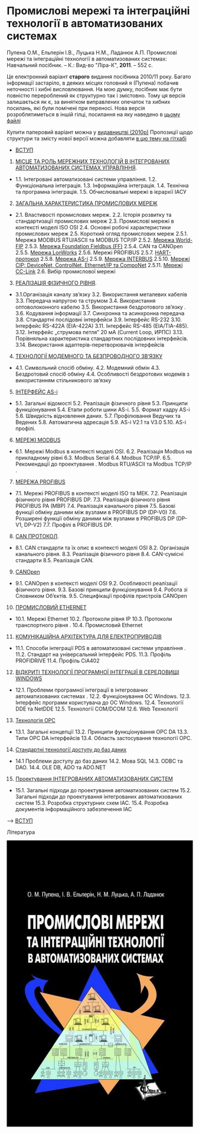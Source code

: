 # Промислові мережі та інтеграційні технології в автоматизованих системах

Пупена О.М., Ельперін І.В., Луцька Н.М., Ладанюк А.П. Промислові мережі та інтеграційні технології в автоматизованих системах: Навчальний посібник. – К.: Вид-во "Ліра-К", **2011**. – 552 с.

Це електронний варіант **старого** видання посібника 2010/11 року. Багато інформації застаріло, в деяких  місцях головний я (Пупена) побачив неточності і хибні висловлювання. На мою думку, посібник має бути повністю перероблений як структурно так і змістовно. Тому ця версія залишається як є, за винятком виправлених опечаток та хибних посилань, які були помічені при переносі. Нова версія розроблятиметься в іншій гілці, посилання на яку наведено в [цьому файлі](../README.md)  

Купити паперовий варіант можна у [видавництві (2010р)](https://lira-k.com.ua/books/tehnichni/promyslovi-merezhi-ta-integracijni-tehnologiji-v-avtomatyzovanyh-systemah.html) Пропозиції щодо структури та змісту нової версії можна добавляти [в цю тему на гітхабі](https://github.com/pupenasan/fieldbusbook/issues/1) 

- [ВСТУП](vstup.md)

1) [МІСЦЕ ТА РОЛЬ МЕРЕЖНИХ ТЕХНОЛОГІЙ В ІНТЕГРОВАНИХ АВТОМАТИЗОВАНИХ СИСТЕМАХ УПРАВЛІННЯ](1.md).

- 1.1. Інтегровані автоматизовані системи управління. 1.2. Функціональна інтеграція. 1.3. Інформаційна інтеграція. 1.4. Технічна та програмна інтеграція. 1.5. Обчислювальні мережі в ієрархії ІАСУ

2) [ЗАГАЛЬНА ХАРАКТЕРИСТИКА ПРОМИСЛОВИХ МЕРЕЖ](2.md)

- 2.1. Властивості промислових мереж. 2.2. Історія розвитку та стандартизації промислових мереж 2.3. Промислові мережі в контексті моделі ISO OSI  2.4. Основні робочі характеристики промислових мереж 2.5. Короткий огляд промислових мереж 2.5.1. Мережа MODBUS RTU/ASCII та MODBUS TCP/IP 2.5.2. [Мережа World-FIP](2_5_2.md) 2.5.3. [Мережа Foundation Fieldbus (FF)](2_5_3.md) 2.5.4. CAN та CANOpen 2.5.5. [Мережа LonWorks](2_5_5.md) 2.5.6. Мережі PROFIBUS 2.5.7. [HART-протокол](2_5_7.md) 2.5.8. [Мережа AS-і](2_5_8.md)  2.5.9. [Мережа INTERBUS](2_5_9.md)  2.5.10. [Мережі CIP: DeviceNet, ControlNet, Ethernet/IP та CompoNet](2_5_10.md) 2.5.11. [Мережі CC-Link](2_5_11.md) 2.6. Вибір промислової мережі

3) [РЕАЛІЗАЦІЯ ФІЗИЧНОГО РІВНЯ](3.md).

- 3.1.Організація каналу зв’язку 3.2. Використання металевих кабелів 3.3. Передача напругою та струмом 3.4. Використання оптоволоконного кабелю 3.5. Використання бездротового зв’язку . 3.6. Кодування інформації 3.7. Синхронна та асинхронна передача 3.8. Стандартні послідовні інтерфейси 3.9. Інтерфейс RS-232 3.10. Інтерфейс RS-422A (EIA-422A) 3.11. Інтерфейс RS-485 (EIA/TIA-485). 3.12. Інтерфейс „струмова петля” 20 мА (Current Loop, ИРПС) 3.13. Порівняльна характеристика стандартних послідовних інтерфейсів. 3.14. Використання адаптерів-перетворювачів інтерфейсів

4) [ТЕХНОЛОГІЇ МОДЕМНОГО ТА БЕЗПРОВОДНОГО ЗВ’ЯЗКУ](4.md)

- 4.1. Символьний спосіб обміну. 4.2. Модемний обмін 4.3. Бездротовий спосіб обміну 4.4. Особливості бездротових модемів з використанням стільникового зв’язку

5) [ІНТЕРФЕЙС AS-i](5.md)

- 5.1. Загальні відомості 5.2. Реалізація фізичного рівня 5.3. Принципи функціонування 5.4. Етапи роботи шини AS-i. 5.5. Формат кадру AS-i 5.6. Швидкість відновлення даних. 5.7. Профілювання Ведучих та Ведених  5.8. Автоматична адресація 5.9. AS-i V2.1 та V3.0 5.10. AS-i профілі.

6) [МЕРЕЖІ MODBUS](6.md)

- 6.1. Мережі Modbus в контексті моделі OSI. 6.2. Реалізація Modbus на прикладному рівні 6.3. Modbus Serial 6.4. Modbus TCP/IP. 6.5. Рекомендації до проектування . Modbus RTU/ASCII та Modbus TCP/IP .

7) [МЕРЕЖА PROFIBUS](7.md)

- 7.1. Мережі PROFIBUS в контексті моделі ISO та МЕК. 7.2. Реалізація фізичного рівня PROFIBUS DP. 7.3. Реалізація фізичного рівня PROFIBUS PA (MBP) 7.4. Реалізація канального рівня 7.5. Базові функції обміну даними між вузлами в PROFIBUS DP (DP-V0) 7.6. Розширені функції обміну даними між вузлами в PROFIBUS DP (DP-V1, DP-V2) 7.7. Профілі в PROFIBUS DP.

8) [CAN ПРОТОКОЛ](8.md).

- 8.1. CAN стандарти та їх опис в контексті моделі OSI 8.2. Організація канального рівня.  8.3. Реалізація фізичного рівня 8.4. CAN-сумісні стандарти 8.5. Реалізація CAN.

9) [CANOpen](9.md)

- 9.1. CANOpen в контексті моделі OSI 9.2. Особливості реалізації фізичного рівня. 9.3. Базові принципи функціонування 9.4. Робота зі Словником Об’єктів. 9.5. Специфікації профілів пристроїв CANOpen

10) [ПРОМИСЛОВИЙ ETHERNET](10.md)

- 10.1. Мережі Ethernet 10.2. Протоколи рівня ІР 10.3. Протоколи транспортного рівня . 10.4. Промисловий Ethernet

11) [КОМУНІКАЦІЙНА АРХІТЕКТУРА ДЛЯ ЕЛЕКТРОПРИВОДІВ](11.md)

- 11.1. Способи інтеграції PDS в автоматизовані системи управління . 11.2. Стандарт на універсальний інтерфейс PDS. 11.3. Профіль PROFIDRIVE 11.4. Профіль CiA402

12) [ВІДКРИТІ ТЕХНОЛОГІЇ ПРОГРАМНОЇ ІНТЕГРАЦІЇ В СЕРЕДОВИЩІ WINDOWS](12.md) 

- 12.1. Проблеми програмної інтеграції в інтегрованих автоматизованих системах . 12.2. Функціонування ОС Windows. 12.3. Інтерфейс програми користувача до ОС Windows. 12.4. Технології DDE та NetDDE 12.5. Технології СОМ/DCOM 12.6. Web Технології

13) [Технологія ОРС](13.md)

- 13.1. Загальні концепції 13.2. Принципи функціонування ОРС DA 13.3. Типи ОРС DA інтерфейсів 13.4. Область застосування технології ОРС.

14) [Стандартні технології доступу до баз даних](14.md)

- 14.1 Проблеми доступу до баз даних 14.2. Мова SQL 14.3. ODBC та DAO. 14.4. OLE DB, ADO та ADO.NET

15) [Проектування ІНТЕГРОВАНИХ АВТОМАТИЗОВАНИХ СИСТЕМ](15.md) 

- 15.1. Загальні підходи до проектування автоматизованих систем 15.2. Загальні підходи до проектування інтегрованих автоматизованих систем  15.3. Розробка структурних схем ІАС. 15.4. Розробка документів інформаційного забезпечення ІАС



--> [ВСТУП](vstup.md)

Література

![](media/titul.jpg)
